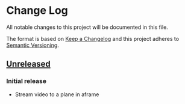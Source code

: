 # Change Log

All notable changes to this project will be documented in this file.

The format is based on [Keep a Changelog](http://keepachangelog.com/)
and this project adheres to [Semantic Versioning](http://semver.org/).

## [Unreleased][]

### Initial release

- Stream video to a plane in aframe


[Unreleased]: https://github.com/jesstelford/aframe-video-billboard/compare/v0.0.1...HEAD
[0.0.1]: https://github.com/jesstelford/aframe-video-billboard/tree/v0.0.1
